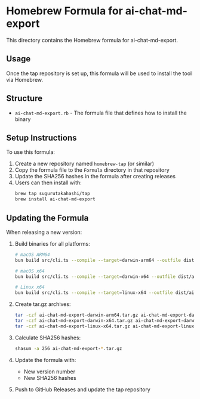 # Homebrew Formula for ai-chat-md-export

This directory contains the Homebrew formula for ai-chat-md-export.

## Usage

Once the tap repository is set up, this formula will be used to install the tool via Homebrew.

## Structure

- `ai-chat-md-export.rb` - The formula file that defines how to install the binary

## Setup Instructions

To use this formula:

1. Create a new repository named `homebrew-tap` (or similar)
2. Copy the formula file to the `Formula` directory in that repository
3. Update the SHA256 hashes in the formula after creating releases
4. Users can then install with:
   ```bash
   brew tap sugurutakahashi/tap
   brew install ai-chat-md-export
   ```

## Updating the Formula

When releasing a new version:

1. Build binaries for all platforms:
   ```bash
   # macOS ARM64
   bun build src/cli.ts --compile --target=darwin-arm64 --outfile dist/ai-chat-md-export-darwin-arm64
   
   # macOS x64
   bun build src/cli.ts --compile --target=darwin-x64 --outfile dist/ai-chat-md-export-darwin-x64
   
   # Linux x64
   bun build src/cli.ts --compile --target=linux-x64 --outfile dist/ai-chat-md-export-linux-x64
   ```

2. Create tar.gz archives:
   ```bash
   tar -czf ai-chat-md-export-darwin-arm64.tar.gz ai-chat-md-export-darwin-arm64
   tar -czf ai-chat-md-export-darwin-x64.tar.gz ai-chat-md-export-darwin-x64
   tar -czf ai-chat-md-export-linux-x64.tar.gz ai-chat-md-export-linux-x64
   ```

3. Calculate SHA256 hashes:
   ```bash
   shasum -a 256 ai-chat-md-export-*.tar.gz
   ```

4. Update the formula with:
   - New version number
   - New SHA256 hashes

5. Push to GitHub Releases and update the tap repository